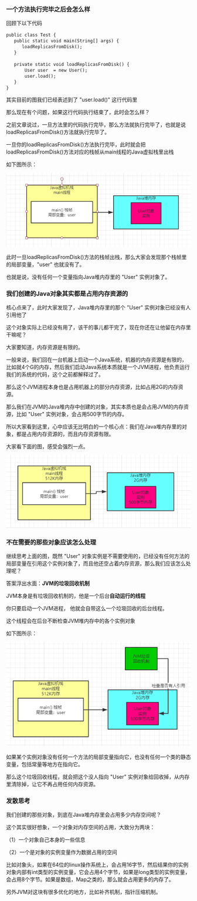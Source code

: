 ### 一个方法执行完毕之后会怎么样

回顾下以下代码

```
public class Test {
   public static void main(String[] args) {
      loadReplicasFromDisk();
   }
   
   private static void loadReplicasFromDisk() {
       User user  = new User();
       user.load();
   }
}
```

其实目前的图我们已经表述到了 "user.load()" 这行代码里

那么现在有个问题，如果这行代码执行结束了，此时会怎么样？

之前文章说过，一旦方法里的代码执行完毕，那么方法就执行完毕了，也就是说loadReplicasFromDisk()方法就执行完毕了。

一旦你的loadReplicasFromDisk()方法执行完毕，此时就会把loadReplicasFromDisk()方法对应的栈帧从main线程的Java虚拟栈里出栈

如下图所示：

![image-20200109224758599](image/image-20200109224758599.jpg)

此时一旦loadReplicasFromDisk()方法的栈帧出栈，那么大家会发现那个栈帧里的局部变量，"user" 也就没有了。

也就是说，没有任何一个变量指向Java堆内存里的 "User" 实例对象了。

### 我们创建的Java对象其实都是占用内存资源的

核心点来了，此时大家发现了，Java堆内存里的那个 "User" 实例对象已经没有人引用他了

这个对象实际上已经没有用了，该干的事儿都干完了，现在你还在让他留在内存里干嘛呢？

大家要知道，内存资源是有限的。

一般来说，我们回在一台机器上启动一个Java系统，机器的内存资源是有限的，比如就4个G的内存，然后我们启动Java系统本质就是一个JVM进程，他负责运行我们的系统的代码，这个之前都解释过了。

那么这个JVM进程本身也是占用机器上的部分内存资源，比如占用2G的内存资源。

那么我们在JVM的Java堆内存中创建的对象，其实本质也是会占用JVM的内存资源，比如 "User" 实例对象，会占用500字节的内存。

所以大家看到这里，心中应该无比明白的一个核心点：我们在Java堆内存里的对象，都是占用内存资源的，而且内存资源有限。

大家看下面的图，感受会强烈一点。

![image-20200114143757840](image/image-20200114143757840.jpg)

### 不在需要的那些对象应该怎么处理

继续思考上面的图，既然 "User" 对象实例是不需要使用的，已经没有任何方法的局部变量在引用这个实例对象了，而且他还空占着内存资源，那么我们应该怎么处理呢？

答案浮出水面：**JVM的垃圾回收机制**

JVM本身是有垃圾回收机制的，他是一个后台**自动运行的线程**

你只要启动一个JVM进程， 他就会自带这么一个垃圾回收的后台线程。

这个线程会在后台不断检查JVM堆内存中的各个实例对象

如下图所示：

![image-20200114144814443](image/image-20200114144814443.jpg)

如果某个实例对象没有任何一个方法的局部变量指向它，也没有任何一个类的静态变量，包括常量等地方在指向它。

那么这个垃圾回收线程，就会把这个没人指向 "User" 实例对象给回收掉，从内存里清除掉，让它不再占用任何内存资源。

### 发散思考

我们创建的那些对象，到底在Java堆内存里会占用多少内存空间呢？

这个其实很好想象，一个对象对内存空间的占用，大致分为两块：

（1）一个对象自己本身的一些信息

（2）一个是对象的实例变量作为数据占用的空间

比如对象头，如果在64位的linux操作系统上，会占用16字节，然后结果你的实例对象内部有int类型的实例变量，它会占用4个字节，如果是long类型的实例变量，会占用8个字节。如果是数组，Map之类的，那么就会占用更多的内存了。

另外JVM对这块有很多优化的地方，比如补齐机制，指针压缩机制。